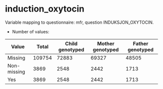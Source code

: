 # induction_oxytocin
Variable mapping to questionnaire: mfr, question INDUKSJON_OXYTOCIN.
- Number of values:

| Value | Total | Child genotyped | Mother genotyped | Father genotyped |
| ----- | ----- | --------------- | ---------------- | ---------------- |
| Missing | 109754 | 72883 | 69327 | 48505 |
| Non-missing | 3869 | 2548 | 2442 | 1713 |
| Yes | 3869 | 2548 | 2442 |1713 |



